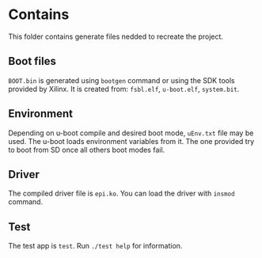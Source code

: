# Contains
This folder contains generate files nedded to recreate the project.

## Boot files
`BOOT.bin` is generated using `bootgen` command or using the SDK tools provided by Xilinx.
It is created from: `fsbl.elf`, `u-boot.elf`, `system.bit`.

## Environment
Depending on u-boot compile and desired boot mode, `uEnv.txt` file may be used. The u-boot loads environment variables from it.
The one provided try to boot from SD once all others boot modes fail.

## Driver
The compiled driver file is `epi.ko`. You can load the driver with `insmod` command.

## Test
The test app is `test`. Run `./test help` for information.